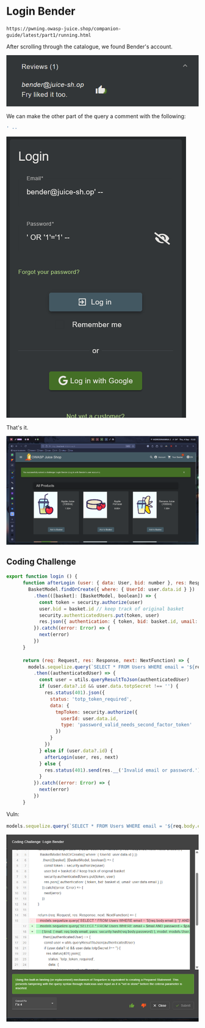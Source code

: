 # Login Bender

`https://pwning.owasp-juice.shop/companion-guide/latest/part1/running.html`

After scrolling through the catalogue, we found Bender's account.

![alt text](assets/bender.png)

We can make the other part of the query a comment with the following:

```sql
' --
```

![alt text](assets/loginbender.png)

That's it.

![alt text](assets/loginbender2.png)

## Coding Challenge

```js
export function login () {
	  function afterLogin (user: { data: User, bid: number }, res: Response, next: NextFunction) {
	    BasketModel.findOrCreate({ where: { UserId: user.data.id } })
	      .then(([basket]: [BasketModel, boolean]) => {
	        const token = security.authorize(user)
	        user.bid = basket.id // keep track of original basket
	        security.authenticatedUsers.put(token, user)
	        res.json({ authentication: { token, bid: basket.id, umail: user.data.email } })
	      }).catch((error: Error) => {
	        next(error)
	      })
	  }
	 
	  return (req: Request, res: Response, next: NextFunction) => {
	    models.sequelize.query(`SELECT * FROM Users WHERE email = '${req.body.email || ''}' AND password = '${security.hash(req.body.password || '')}' AND deletedAt IS NULL`, { model: UserModel, plain: true })
	      .then((authenticatedUser) => {
	        const user = utils.queryResultToJson(authenticatedUser)
	        if (user.data?.id && user.data.totpSecret !== '') {
	          res.status(401).json({
	            status: 'totp_token_required',
	            data: {
	              tmpToken: security.authorize({
	                userId: user.data.id,
	                type: 'password_valid_needs_second_factor_token'
	              })
	            }
	          })
	        } else if (user.data?.id) {
	          afterLogin(user, res, next)
	        } else {
	          res.status(401).send(res.__('Invalid email or password.'))
	        }
	      }).catch((error: Error) => {
	        next(error)
	      })
	  }
```

Vuln:

```js
models.sequelize.query(`SELECT * FROM Users WHERE email = '${req.body.email || ''}' AND password = '${security.hash(req.body.password || '')}' AND deletedAt IS NULL`, { model: UserModel, plain: true })
```

![alt text](assets/loginbender3.png)